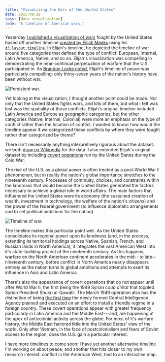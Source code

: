 ```yaml
---
title: "Visualizing the Wars of the United States"
date: 2015-09-28
tags: [data visualization]
lede: "A timeline of American wars."
---
```


Yesterday [I published a visualization of wars](http://jasonheppler.org/projects/war/) fought by the United States based off another timeline [created by Elijah Meeks](http://elijahmeeks.com/wars/) using his [`d3.layout.timeline`](https://github.com/emeeks/d3.layout.timeline). In Elijah's timeline, he depicted the timeline of war around five categories that defined the type of conflict: European, Internal, Latin America, Native, and so on. Elijah's visualization was compelling in demonstrating the near-continual perpetuation of warfare that the U.S. participated in. As [Brandon Locke noted](https://twitter.com/brandontlocke/status/648613981695815680), Elijah's timeline of peace was particularly compelling: only thirty-seven years of the nation's history have been without war.

![Persistent war.](/assets/images/em_wars.png)

Yet looking at the visualization, I thought another point could be made. Not only that the United States fights wars, and lots of them, but what I felt was lost was the spatiality of those conflicts. Elijah's original timeline included Latin America and Europe as geographic categories, but the other categories (Native, Internal, Colonial) were more an emphasis on the type of conflict rather than the location of conflict. I wanted to know: how would the timeline appear if we categorized these conflicts by where they were fought rather than categorized by theme?

There isn't necessarily anything interpretively rigorous about the dataset: we both [draw on Wikipedia](https://en.wikipedia.org/wiki/List_of_wars_involving_the_United_States) for the data. I also extended Elijah's original dataset by including [covert operations](https://en.wikipedia.org/wiki/Covert_United_States_foreign_regime_change_actions) run by the United States during the Cold War.

The rise of the U.S. as a global power is often treated as a post-World War II phenomenon, but in reality the nation's global importance stretches to the nineteenth century. Processes of continuity, choices, and constraints within the landmass that would become the United States generated the factors necessary to achieve a global role in world affairs. The main factors that influenced the United States were its economy (the sustained creation of wealth, investment in technology, the welfare of the nation's citizens) and the power of the federal government (to influence diplomatic arrangements and to set political ambitions for the nation).

![Timeline of war.](/assets/images/war_timeline.png)

The timeline makes this particular point well. As the United States consolidates its regional power upon its landmass (and, in the process, extending its territorial holdings across Native, Spanish, French, and Russian lands in North America), it integrates the vast American West into it's state-building project of the nineteenth century. As this happens, warfare on the North American continent accelerates in the mid-- to late--nineteenth century, before conflict in North America nearly disappears entirely as the nation turns to global ambitions and attempts to exert its influence in Asia and Latin America.

There's also the appearance of covert operations that do not appear until after World War II, the first being the 1949 Syrian *coup d'état* that toppled Syrian President Shukri al-Quwatli. The March 1949 operation also has the distinction of being [the first time](http://coat.ncf.ca/our_magazine/links/issue51/articles/51_12-13.pdf) the newly formed Central Intelligence Agency planned and executed on an effort to install a friendly regime in a foreign country. These covert operations appear with greater frequency particularly in Latin America and the Middle East---and, are happening at the apex of anticolonial activity across the globe. For most of it's warfare history, the Middle East factored little into the United States' view of the world. Only after Vietnam, in the face of postcolonialism and fears of Soviet access to the region, does the U.S. gain a particular interest.

I have more timelines to come soon: I have yet another alternative timeline I'm working on about peace; and another that hits closer to my own research interest: conflict in the American West, tied to an interactive map.
